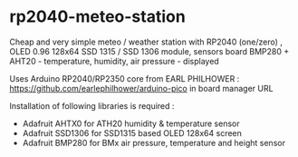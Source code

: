 # rp2040-meteo-station
Cheap and very simple meteo / weather station  with RP2040 (one/zero) , OLED 0.96 128x64 SSD 1315 / SSD 1306 module, sensors board BMP280 + AHT20 - temperature, humidity, air pressure - displayed

Uses Arduino RP2040/RP2350 core from EARL PHILHOWER : https://github.com/earlephilhower/arduino-pico in board manager URL

Installation of following libraries is required :
- Adafruit AHTX0  for ATH20 humidity & temperature sensor
- Adafruit SSD1306 for SSD1315 based OLED 128x64 screen
- Adafruit BMP280  for BMx air pressure, temperature and height sensor


